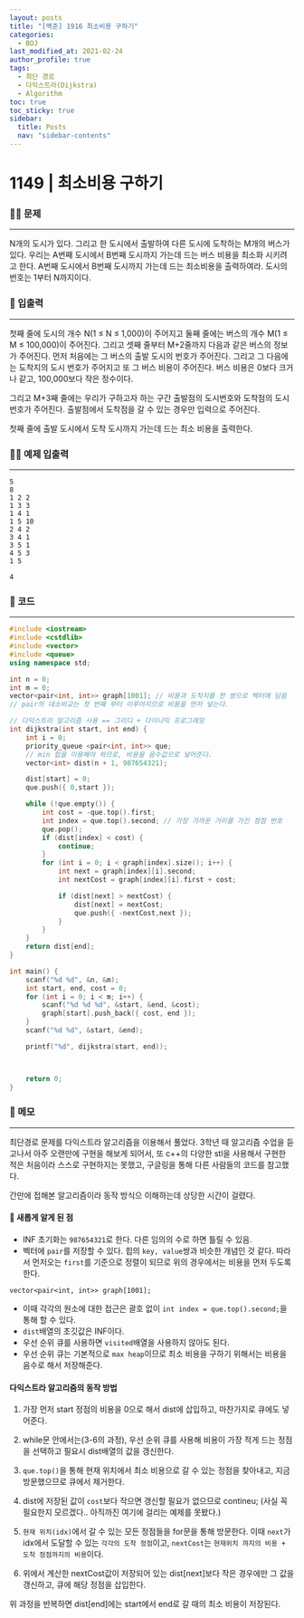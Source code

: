 ```yaml
---
layout: posts
title: "[백준] 1916 최소비용 구하기"
categories:
  - BOJ
last_modified_at: 2021-02-24
author_profile: true
tags:
  - 최단 경로
  - 다익스트라(Dijkstra)
  - Algorithm
toc: true
toc_sticky: true
sidebar:
  title: Posts
  nav: "sidebar-contents"
---
```


# 1149 | 최소비용 구하기


### 🙋‍♀️ 문제

-----

N개의 도시가 있다. 그리고 한 도시에서 출발하여 다른 도시에 도착하는 M개의 버스가 있다. 우리는 A번째 도시에서 B번째 도시까지 가는데 드는 버스 비용을 최소화 시키려고 한다. A번째 도시에서 B번째 도시까지 가는데 드는 최소비용을 출력하여라. 도시의 번호는 1부터 N까지이다.

### 🙌 입출력

-----

첫째 줄에 도시의 개수 N(1 ≤ N ≤ 1,000)이 주어지고 둘째 줄에는 버스의 개수 M(1 ≤ M ≤ 100,000)이 주어진다. 그리고 셋째 줄부터 M+2줄까지 다음과 같은 버스의 정보가 주어진다. 먼저 처음에는 그 버스의 출발 도시의 번호가 주어진다. 그리고 그 다음에는 도착지의 도시 번호가 주어지고 또 그 버스 비용이 주어진다. 버스 비용은 0보다 크거나 같고, 100,000보다 작은 정수이다.

그리고 M+3째 줄에는 우리가 구하고자 하는 구간 출발점의 도시번호와 도착점의 도시번호가 주어진다. 출발점에서 도착점을 갈 수 있는 경우만 입력으로 주어진다.

첫째 줄에 출발 도시에서 도착 도시까지 가는데 드는 최소 비용을 출력한다.

### 🙋‍♂️ 예제 입출력

-----

```
5
8
1 2 2
1 3 3
1 4 1
1 5 10
2 4 2
3 4 1
3 5 1
4 5 3
1 5
```

```
4
```


### 🚀 코드

-----

```c++
#include <iostream>
#include <cstdlib>
#include <vector>
#include <queue>
using namespace std;

int n = 0;
int m = 0;
vector<pair<int, int>> graph[1001]; // 비용과 도착지를 한 쌍으로 벡터에 담음
// pair의 대소비교는 첫 번째 부터 이루어지므로 비용을 먼저 넣는다.

// 다익스트라 알고리즘 사용 == 그리디 + 다이나믹 프로그래밍
int dijkstra(int start, int end) {
	int i = 0;
	priority_queue <pair<int, int>> que;
	// min 힙을 이용해야 하므로, 비용을 음수값으로 넣어준다.
	vector<int> dist(n + 1, 987654321);

	dist[start] = 0;
	que.push({ 0,start });

	while (!que.empty()) {
		int cost = -que.top().first;
		int index = que.top().second; // 가장 가까운 거리를 가진 정점 번호
		que.pop();
		if (dist[index] < cost) {
			continue;
		}
		for (int i = 0; i < graph[index].size(); i++) {
			int next = graph[index][i].second;
			int nextCost = graph[index][i].first + cost;

			if (dist[next] > nextCost) {
				dist[next] = nextCost;
				que.push({ -nextCost,next });
			}
		}
	}
	return dist[end];
}

int main() {
	scanf("%d %d", &n, &m);
	int start, end, cost = 0;
	for (int i = 0; i < m; i++) {
		scanf("%d %d %d", &start, &end, &cost);
		graph[start].push_back({ cost, end });
	}
	scanf("%d %d", &start, &end);

	printf("%d", dijkstra(start, end));



	return 0;
}
```

### 🌠 메모

-----

최단경로 문제를 다익스트라 알고리즘을 이용해서 풀었다. 3학년 때 알고리즘 수업을 듣고나서 아주 오랜만에 구현을 해보게 되어서, 또 c++의 다양한 stl을 사용해서 구현한 적은 처음이라 스스로 구현하지는 못했고, 구글링을 통해 다른 사람들의 코드를 참고했다.

간만에 접해본 알고리즘이라 동작 방식으 이해하는데 상당한 시간이 걸렸다.

#### 📌 새롭게 알게 된 점

- INF 초기화는 ```987654321```로 한다. 다른 임의의 수로 하면 틀릴 수 있음.
- 벡터에 ```pair```를 저장할 수 있다. 힙의 ```key, value```쌍과 비슷한 개념인 것 같다. 따라서 먼저오는 ```first```를 기준으로 정렬이 되므로 위의 경우에서는 비용을 먼저 두도록 한다.
```
vector<pair<int, int>> graph[1001];
```
- 이때 각각의 원소에 대한 접근은 괄호 없이 ```int index = que.top().second;```을 통해 할 수 있다.
- ```dist```배열의 초깃값은 INF이다.
- 우선 순위 큐를 사용하면 ```visited```배열을 사용하지 않아도 된다.
- 우선 순위 큐는 기본적으로 ```max heap```이므로 최소 비용을 구하기 위해서는 비용을 음수로 해서 저장해준다.

#### 다익스트라 알고리즘의 동작 방법

1. 가장 먼저 start 정점의 비용을 0으로 해서 dist에 삽입하고, 마찬가지로 큐에도 넣어준다.

2. while문 안에서는(3-6의 과정), 우선 순위 큐를 사용해 비용이 가장 적게 드는 정점을 선택하고 필요시 dist배열의 값을 갱신한다.

2. ```que.top()```을 통해 현재 위치에서 최소 비용으로 갈 수 있는 정점을 찾아내고, 지금 방문했으므로 큐에서 제거한다.
3. dist에 저장된 값이 ```cost```보다 작으면 갱신할 필요가 없으므로 contineu; (사실 꼭 필요한지 모르겠다.. 아직까진 여기에 걸리는 예제를 못봤다.)
4. ```현재 위치(idx)```에서 갈 수 있는 모든 정점들을 for문을 통해 방문한다. 이때 ```next```가 idx에서 도달할 수 있는 ```각각의 도착 정점```이고, ```nextCost```는 ```현재위치 까지의 비용 + 도착 정점까지의 비용```이다.  
5. 위에서 계산한 nextCost값이 저장되어 있는 dist[next]보다 작은 경우에만 그 값을 갱신하고, 큐에 해당 정점을 삽입한다.

위 과정을 반복하면 dist[end]에는 start에서 end로 갈 때의 최소 비용이 저장된다.
